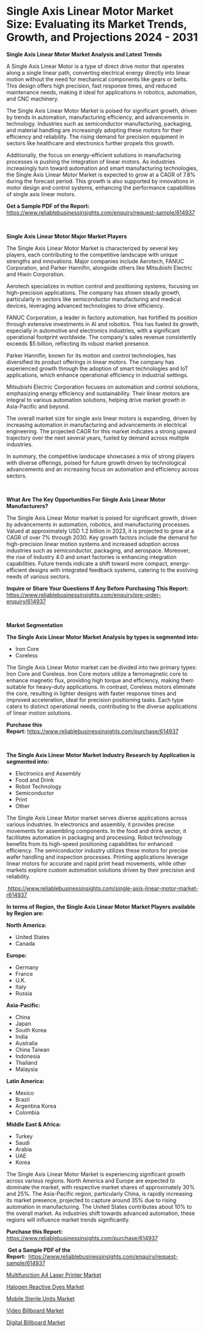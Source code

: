 <p><h1>Single Axis Linear Motor Market Size: Evaluating its Market Trends, Growth, and Projections 2024 - 2031</h1></p><p><strong>Single Axis Linear Motor Market Analysis and Latest Trends</strong></p>
<p><p>A Single Axis Linear Motor is a type of direct drive motor that operates along a single linear path, converting electrical energy directly into linear motion without the need for mechanical components like gears or belts. This design offers high precision, fast response times, and reduced maintenance needs, making it ideal for applications in robotics, automation, and CNC machinery.</p><p>The Single Axis Linear Motor Market is poised for significant growth, driven by trends in automation, manufacturing efficiency, and advancements in technology. Industries such as semiconductor manufacturing, packaging, and material handling are increasingly adopting these motors for their efficiency and reliability. The rising demand for precision equipment in sectors like healthcare and electronics further propels this growth.</p><p>Additionally, the focus on energy-efficient solutions in manufacturing processes is pushing the integration of linear motors. As industries increasingly turn toward automation and smart manufacturing technologies, the Single Axis Linear Motor Market is expected to grow at a CAGR of 7.8% during the forecast period. This growth is also supported by innovations in motor design and control systems, enhancing the performance capabilities of single axis linear motors.</p></p>
<p><strong>Get a Sample PDF of the Report:&nbsp;</strong> <a href="https://www.reliablebusinessinsights.com/enquiry/request-sample/614937?utm_campaign=57&utm_medium=2&utm_source=Github&utm_content=ia&utm_term=01102024&utm_id=single-axis-linear-motor">https://www.reliablebusinessinsights.com/enquiry/request-sample/614937</a></p>
<p>&nbsp;</p>
<p><strong>Single Axis Linear Motor Major Market Players</strong></p>
<p><p>The Single Axis Linear Motor Market is characterized by several key players, each contributing to the competitive landscape with unique strengths and innovations. Major companies include Aerotech, FANUC Corporation, and Parker Hannifin, alongside others like Mitsubishi Electric and Hiwin Corporation.</p><p>Aerotech specializes in motion control and positioning systems, focusing on high-precision applications. The company has shown steady growth, particularly in sectors like semiconductor manufacturing and medical devices, leveraging advanced technologies to drive efficiency.</p><p>FANUC Corporation, a leader in factory automation, has fortified its position through extensive investments in AI and robotics. This has fueled its growth, especially in automotive and electronics industries, with a significant operational footprint worldwide. The company's sales revenue consistently exceeds $5 billion, reflecting its robust market presence.</p><p>Parker Hannifin, known for its motion and control technologies, has diversified its product offerings in linear motors. The company has experienced growth through the adoption of smart technologies and IoT applications, which enhance operational efficiency in industrial settings.</p><p>Mitsubishi Electric Corporation focuses on automation and control solutions, emphasizing energy efficiency and sustainability. Their linear motors are integral to various automation solutions, helping drive market growth in Asia-Pacific and beyond.</p><p>The overall market size for single axis linear motors is expanding, driven by increasing automation in manufacturing and advancements in electrical engineering. The projected CAGR for this market indicates a strong upward trajectory over the next several years, fueled by demand across multiple industries.</p><p>In summary, the competitive landscape showcases a mix of strong players with diverse offerings, poised for future growth driven by technological advancements and an increasing focus on automation and efficiency across sectors.</p></p>
<p>&nbsp;</p>
<p><strong>What Are The Key Opportunities For Single Axis Linear Motor Manufacturers?</strong></p>
<p><p>The Single Axis Linear Motor market is poised for significant growth, driven by advancements in automation, robotics, and manufacturing processes. Valued at approximately USD 1.2 billion in 2023, it is projected to grow at a CAGR of over 7% through 2030. Key growth factors include the demand for high-precision linear motion systems and increased adoption across industries such as semiconductor, packaging, and aerospace. Moreover, the rise of Industry 4.0 and smart factories is enhancing integration capabilities. Future trends indicate a shift toward more compact, energy-efficient designs with integrated feedback systems, catering to the evolving needs of various sectors.</p></p>
<p><strong>Inquire or Share Your Questions If Any Before Purchasing This Report:</strong> <a href="https://www.reliablebusinessinsights.com/enquiry/pre-order-enquiry/614937?utm_campaign=57&utm_medium=2&utm_source=Github&utm_content=ia&utm_term=01102024&utm_id=single-axis-linear-motor">https://www.reliablebusinessinsights.com/enquiry/pre-order-enquiry/614937</a></p>
<p>&nbsp;</p>
<p><strong>Market Segmentation</strong></p>
<p><strong>The Single Axis Linear Motor Market Analysis by types is segmented into:</strong></p>
<p><ul><li>Iron Core</li><li>Coreless</li></ul></p>
<p><p>The Single Axis Linear Motor market can be divided into two primary types: Iron Core and Coreless. Iron Core motors utilize a ferromagnetic core to enhance magnetic flux, providing high torque and efficiency, making them suitable for heavy-duty applications. In contrast, Coreless motors eliminate the core, resulting in lighter designs with faster response times and improved acceleration, ideal for precision positioning tasks. Each type caters to distinct operational needs, contributing to the diverse applications of linear motion solutions.</p></p>
<p><strong>Purchase this Report:&nbsp;</strong><a href="https://www.reliablebusinessinsights.com/purchase/614937?utm_campaign=57&utm_medium=2&utm_source=Github&utm_content=ia&utm_term=01102024&utm_id=single-axis-linear-motor">https://www.reliablebusinessinsights.com/purchase/614937</a></p>
<p>&nbsp;</p>
<p><strong>The Single Axis Linear Motor Market Industry Research by Application is segmented into:</strong></p>
<p><ul><li>Electronics and Assembly</li><li>Food and Drink</li><li>Robot Technology</li><li>Semiconductor</li><li>Print</li><li>Other</li></ul></p>
<p><p>The Single Axis Linear Motor market serves diverse applications across various industries. In electronics and assembly, it provides precise movements for assembling components. In the food and drink sector, it facilitates automation in packaging and processing. Robot technology benefits from its high-speed positioning capabilities for enhanced efficiency. The semiconductor industry utilizes these motors for precise wafer handling and inspection processes. Printing applications leverage linear motors for accurate and rapid print head movements, while other markets explore custom automation solutions driven by their precision and reliability.</p></p>
<p><a href="https://www.reliablebusinessinsights.com/single-axis-linear-motor-market-r614937?utm_campaign=57&utm_medium=2&utm_source=Github&utm_content=ia&utm_term=01102024&utm_id=single-axis-linear-motor">&nbsp;https://www.reliablebusinessinsights.com/single-axis-linear-motor-market-r614937</a></p>
<p><strong>In terms of Region, the Single Axis Linear Motor Market Players available by Region are:</strong></p>
<p>
    <p> <strong> North America: </strong>
        <ul>
            <li>United States</li>
            <li>Canada</li>
        </ul>
        </p> 
    <p> <strong> Europe: </strong>
        <ul>
            <li>Germany</li>
            <li>France</li>
            <li>U.K.</li>
            <li>Italy</li>
            <li>Russia</li>
        </ul>
        </p> 
    <p> <strong> Asia-Pacific: </strong>
        <ul>
            <li>China</li>
            <li>Japan</li>
            <li>South Korea</li>
            <li>India</li>
            <li>Australia</li>
            <li>China Taiwan</li>
            <li>Indonesia</li>
            <li>Thailand</li>
            <li>Malaysia</li>
        </ul>
        </p> 
    <p> <strong> Latin America: </strong>
        <ul>
            <li>Mexico</li>
            <li>Brazil</li>
            <li>Argentina Korea</li>
            <li>Colombia</li>
        </ul>
        </p> 
    <p> <strong> Middle East & Africa: </strong>
        <ul>
            <li>Turkey</li>
            <li>Saudi</li>
            <li>Arabia</li>
            <li>UAE</li>
            <li>Korea</li>
        </ul>
    </p>
    </p>
<p><p>The Single Axis Linear Motor Market is experiencing significant growth across various regions. North America and Europe are expected to dominate the market, with respective market shares of approximately 30% and 25%. The Asia-Pacific region, particularly China, is rapidly increasing its market presence, projected to capture around 35% due to rising automation in manufacturing. The United States contributes about 10% to the overall market. As industries shift towards advanced automation, these regions will influence market trends significantly.</p></p>
<p><strong>Purchase this Report: </strong><a href="https://www.reliablebusinessinsights.com/purchase/614937?utm_campaign=57&utm_medium=2&utm_source=Github&utm_content=ia&utm_term=01102024&utm_id=single-axis-linear-motor">https://www.reliablebusinessinsights.com/purchase/614937</a></p>
<p>&nbsp;<strong>Get a Sample PDF of the Report:&nbsp;&nbsp;</strong><a href="https://www.reliablebusinessinsights.com/enquiry/request-sample/614937?utm_campaign=57&utm_medium=2&utm_source=Github&utm_content=ia&utm_term=01102024&utm_id=single-axis-linear-motor">https://www.reliablebusinessinsights.com/enquiry/request-sample/614937</a></p>
<p><strong></strong></p>
<p><p><a href="https://github.com/MaryNelson695/Market-Research-Report-List-1/blob/main/multifunction-a4-laser-printer-market.md?utm_campaign=57&utm_medium=2&utm_source=Github&utm_content=ia&utm_term=01102024&utm_id=single-axis-linear-motor">Multifunction A4 Laser Printer Market</a></p><p><a href="https://github.com/gailasejs/Market-Research-Report-List-1/blob/main/halogen-reactive-dyes-market.md?utm_campaign=57&utm_medium=2&utm_source=Github&utm_content=ia&utm_term=01102024&utm_id=single-axis-linear-motor">Halogen Reactive Dyes Market</a></p><p><a href="https://www.linkedin.com/pulse/future-mobile-sterile-units-market-global-forecast-trends-2024-re7de?utm_campaign=57&utm_medium=2&utm_source=Github&utm_content=ia&utm_term=01102024&utm_id=single-axis-linear-motor">Mobile Sterile Units Market</a></p><p><a href="https://issuu.com/reportprime-2/docs/video-billboard-market-size-2030.pp_1f48e8e5e79b2f?utm_campaign=57&utm_medium=2&utm_source=Github&utm_content=ia&utm_term=01102024&utm_id=single-axis-linear-motor">Video Billboard Market</a></p><p><a href="https://issuu.com/reportprime-2/docs/digital-billboard-market-size-2030._b4eb7b44aefebb?utm_campaign=57&utm_medium=2&utm_source=Github&utm_content=ia&utm_term=01102024&utm_id=single-axis-linear-motor">Digital Billboard Market</a></p></p>
